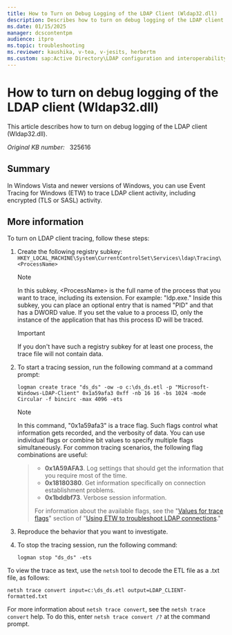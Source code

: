 ```yaml
---
title: How to Turn on Debug Logging of the LDAP Client (Wldap32.dll)
description: Describes how to turn on debug logging of the LDAP client (Wldap32.dll).
ms.date: 01/15/2025
manager: dcscontentpm
audience: itpro
ms.topic: troubleshooting
ms.reviewer: kaushika, v-tea, v-jesits, herbertm
ms.custom: sap:Active Directory\LDAP configuration and interoperability, csstroubleshoot
---
```

# How to turn on debug logging of the LDAP client (Wldap32.dll)

This article describes how to turn on debug logging of the LDAP client (Wldap32.dll).

_Original KB number:_ &nbsp; 325616

## Summary

In Windows Vista and newer versions of Windows, you can use Event Tracing for Windows (ETW) to trace LDAP client activity, including encrypted (TLS or SASL) activity.

## More information

To turn on LDAP client tracing, follow these steps:

1. Create the following registry subkey:  
`HKEY_LOCAL_MACHINE\System\CurrentControlSet\Services\ldap\Tracing\<ProcessName>`

   > [!Note]
   > In this subkey, \<ProcessName> is the full name of the process that you want to trace, including its extension. For example: "ldp.exe." Inside this subkey, you can place an optional entry that is named "PID" and that has a DWORD value. If you set the value to a process ID, only the instance of the application that has this process ID will be traced.

   > [!Important]
   > If you don't have such a registry subkey for at least one process, the trace file will not contain data.

2. To start a tracing session, run the following command at a command prompt:

    ```console
    logman create trace "ds_ds" -ow -o c:\ds_ds.etl -p "Microsoft-Windows-LDAP-Client" 0x1a59afa3 0xff -nb 16 16 -bs 1024 -mode Circular -f bincirc -max 4096 -ets
    ```

    > [!Note]
    In this command,  "0x1a59afa3" is a trace flag. Such flags control what information gets recorded, and the verbosity of data. You can use individual flags or combine bit values to specify multiple flags simultaneously. For common tracing scenarios, the following flag combinations are useful:
    >
    > - **0x1A59AFA3**. Log settings that should get the information that you require most of the time.
    > - **0x18180380**. Get information specifically on connection establishment problems.
    > - **0x1bddbf73**. Verbose session information.
    >
    > For information about the available flags, see the "[Values for trace flags](/windows-server/identity/ad-ds/manage/troubleshoot/troubleshoot-ldap-using-etw#values-for-trace-flags)" section of "[Using ETW to troubleshoot LDAP connections](/windows-server/identity/ad-ds/manage/troubleshoot/troubleshoot-ldap-using-etw)."

3. Reproduce the behavior that you want to investigate.
4. To stop the tracing session, run the following command:

    ```console
    logman stop "ds_ds" -ets
    ```

To view the trace as text, use the `netsh` tool to decode the ETL file as a .txt file, as follows:

```console
netsh trace convert input=c:\ds_ds.etl output=LDAP_CLIENT-formatted.txt
```

For more information about `netsh trace convert`, see the `netsh trace convert` help. To do this, enter `netsh trace convert /?` at the command prompt.
